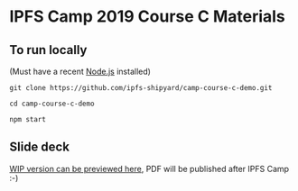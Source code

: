 # IPFS Camp 2019 Course C Materials

## To run locally

(Must have a recent [Node.js](https://nodejs.org/en/) installed)

```
git clone https://github.com/ipfs-shipyard/camp-course-c-demo.git

cd camp-course-c-demo

npm start
```

## Slide deck

[WIP version can be previewed here](https://docs.google.com/presentation/d/1cbJD5j_jRpm3yJiE6hLIOzMn8iMhvzyci7Ut3NLjqxs/edit?usp=sharing), PDF will be published after IPFS Camp :-)
